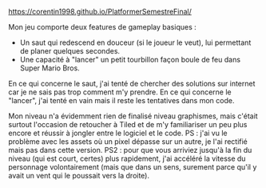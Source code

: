 https://corentin1998.github.io/PlatformerSemestreFinal/

Mon jeu comporte deux features de gameplay basiques :
- Un saut qui redescend en douceur (si le joueur le veut), lui permettant de planer quelques secondes.
- Une capacité à "lancer" un petit tourbillon façon boule de feu dans Super Mario Bros.

En ce qui concerne le saut, j'ai tenté de chercher des solutions sur internet car je ne sais pas trop comment m'y prendre.
En ce qui concerne le "lancer", j'ai tenté en vain mais il reste les tentatives dans mon code.

Mon niveau n'a évidemment rien de finalisé niveau graphismes, mais c'était surtout l'occasion de retoucher à Tiled et de m'y familiariser un peu plus encore et réussir à jongler entre le logiciel et le code.
PS : j'ai vu le problème avec les assets où un pixel dépasse sur un autre, je l'ai rectifié mais pas dans cette version.
PS2 : pour que vous arriviez jusqu'à la fin du niveau (qui est court, certes) plus rapidement, j'ai accéléré la vitesse du personnage volontairement (mais que dans un sens, surement parce qu'il y avait un vent qui le poussait vers la droite).
